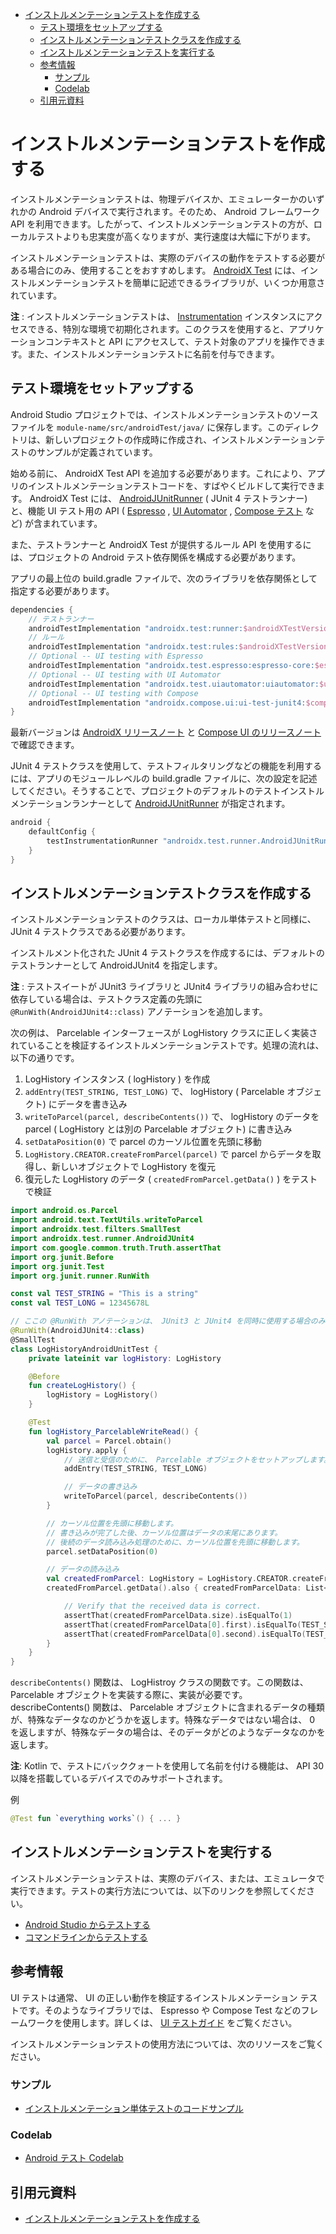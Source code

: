 - [インストルメンテーションテストを作成する](#インストルメンテーションテストを作成する)
  - [テスト環境をセットアップする](#テスト環境をセットアップする)
  - [インストルメンテーションテストクラスを作成する](#インストルメンテーションテストクラスを作成する)
  - [インストルメンテーションテストを実行する](#インストルメンテーションテストを実行する)
  - [参考情報](#参考情報)
    - [サンプル](#サンプル)
    - [Codelab](#codelab)
  - [引用元資料](#引用元資料)


# インストルメンテーションテストを作成する

インストルメンテーションテストは、物理デバイスか、エミュレーターかのいずれかの Android デバイスで実行されます。そのため、 Android フレームワーク API を利用できます。したがって、インストルメンテーションテストの方が、ローカルテストよりも忠実度が高くなりますが、実行速度は大幅に下がります。

インストルメンテーションテストは、実際のデバイスの動作をテストする必要がある場合にのみ、使用することをおすすめします。 [AndroidX Test](https://developer.android.com/training/testing/instrumented-tests/androidx-test-libraries/test-setup?hl=ja&_gl=1*1bs4zge*_up*MQ..*_ga*MzgzNjQyNS4xNzIzMTAyNTUx*_ga_6HH9YJMN9M*MTcyMzEwMjU1MC4xLjAuMTcyMzEwMjU1MC4wLjAuMA..) には、インストルメンテーションテストを簡単に記述できるライブラリが、いくつか用意されています。

**注** : インストルメンテーションテストは、 [Instrumentation](https://developer.android.com/reference/android/app/Instrumentation?hl=ja&_gl=1*t407zt*_up*MQ..*_ga*MzgzNjQyNS4xNzIzMTAyNTUx*_ga_6HH9YJMN9M*MTcyMzEwMjU1MC4xLjAuMTcyMzEwMjU1MC4wLjAuMA..) インスタンスにアクセスできる、特別な環境で初期化されます。このクラスを使用すると、アプリケーションコンテキストと API にアクセスして、テスト対象のアプリを操作できます。また、インストルメンテーションテストに名前を付与できます。


## テスト環境をセットアップする

Android Studio プロジェクトでは、インストルメンテーションテストのソースファイルを `module-name/src/androidTest/java/` に保存します。このディレクトリは、新しいプロジェクトの作成時に作成され、インストルメンテーションテストのサンプルが定義されています。

始める前に、 AndroidX Test API を追加する必要があります。これにより、アプリのインストルメンテーションテストコードを、すばやくビルドして実行できます。 AndroidX Test には、 [AndroidJUnitRunner](https://developer.android.com/reference/androidx/test/runner/AndroidJUnitRunner?hl=ja&_gl=1*1yqtmpd*_up*MQ..*_ga*MzgzNjQyNS4xNzIzMTAyNTUx*_ga_6HH9YJMN9M*MTcyMzEwMjU1MC4xLjAuMTcyMzEwMjU1MC4wLjAuMA..) ( JUnit 4 テストランナー) と、機能 UI テスト用の API ( [Espresso](https://developer.android.com/training/testing/espresso?hl=ja&_gl=1*380hdf*_up*MQ..*_ga*MzgzNjQyNS4xNzIzMTAyNTUx*_ga_6HH9YJMN9M*MTcyMzEwMjU1MC4xLjAuMTcyMzEwMjU1MC4wLjAuMA..) , [UI Automator](https://developer.android.com/training/testing/ui-automator?hl=ja&_gl=1*380hdf*_up*MQ..*_ga*MzgzNjQyNS4xNzIzMTAyNTUx*_ga_6HH9YJMN9M*MTcyMzEwMjU1MC4xLjAuMTcyMzEwMjU1MC4wLjAuMA..) , [Compose テスト](https://developer.android.com/jetpack/compose/testing?hl=ja&_gl=1*380hdf*_up*MQ..*_ga*MzgzNjQyNS4xNzIzMTAyNTUx*_ga_6HH9YJMN9M*MTcyMzEwMjU1MC4xLjAuMTcyMzEwMjU1MC4wLjAuMA..) など) が含まれています。

また、テストランナーと AndroidX Test が提供するルール API を使用するには、プロジェクトの Android テスト依存関係を構成する必要があります。

アプリの最上位の build.gradle ファイルで、次のライブラリを依存関係として指定する必要があります。

```gradle
dependencies {
    // テストランナー
    androidTestImplementation "androidx.test:runner:$androidXTestVersion"
    // ルール
    androidTestImplementation "androidx.test:rules:$androidXTestVersion"
    // Optional -- UI testing with Espresso
    androidTestImplementation "androidx.test.espresso:espresso-core:$espressoVersion"
    // Optional -- UI testing with UI Automator
    androidTestImplementation "androidx.test.uiautomator:uiautomator:$uiAutomatorVersion"
    // Optional -- UI testing with Compose
    androidTestImplementation "androidx.compose.ui:ui-test-junit4:$compose_version"
}
```

最新バージョンは [AndroidX リリースノート](https://developer.android.com/jetpack/androidx/releases/test?hl=ja&_gl=1*1liai2c*_up*MQ..*_ga*MzgzNjQyNS4xNzIzMTAyNTUx*_ga_6HH9YJMN9M*MTcyMzEwMjU1MC4xLjAuMTcyMzEwMjU1MC4wLjAuMA..) と [Compose UI のリリースノート](https://developer.android.com/reference/androidx/test/runner/AndroidJUnitRunner?hl=ja&_gl=1*1liai2c*_up*MQ..*_ga*MzgzNjQyNS4xNzIzMTAyNTUx*_ga_6HH9YJMN9M*MTcyMzEwMjU1MC4xLjAuMTcyMzEwMjU1MC4wLjAuMA..) で確認できます。

JUnit 4 テストクラスを使用して、テストフィルタリングなどの機能を利用するには、アプリのモジュールレベルの build.gradle ファイルに、次の設定を記述してください。そうすることで、プロジェクトのデフォルトのテストインストルメンテーションランナーとして [AndroidJUnitRunner](https://developer.android.com/reference/androidx/test/runner/AndroidJUnitRunner?hl=ja&_gl=1*g4u986*_up*MQ..*_ga*MzgzNjQyNS4xNzIzMTAyNTUx*_ga_6HH9YJMN9M*MTcyMzEwMjU1MC4xLjAuMTcyMzEwMjU1MC4wLjAuMA..) が指定されます。

```gradle
android {
    defaultConfig {
        testInstrumentationRunner "androidx.test.runner.AndroidJUnitRunner"
    }
}
```


## インストルメンテーションテストクラスを作成する

インストルメンテーションテストのクラスは、ローカル単体テストと同様に、 JUnit 4 テストクラスである必要があります。

インストルメント化された JUnit 4 テストクラスを作成するには、デフォルトのテストランナーとして AndroidJUnit4 を指定します。

**注** : テストスイートが JUnit3 ライブラリと JUnit4 ライブラリの組み合わせに依存している場合は、テストクラス定義の先頭に `@RunWith(AndroidJUnit4::class)` アノテーションを追加します。

次の例は、 Parcelable インターフェースが LogHistory クラスに正しく実装されていることを検証するインストルメンテーションテストです。処理の流れは、以下の通りです。

1. LogHistory インスタンス ( logHistory ) を作成
2. `addEntry(TEST_STRING, TEST_LONG)` で、 logHistory ( Parcelable オブジェクト) にデータを書き込み
3. `writeToParcel(parcel, describeContents())` で、 logHistory のデータを parcel ( LogHistory とは別の Parcelable オブジェクト) に書き込み
4. `setDataPosition(0)` で parcel のカーソル位置を先頭に移動
5. `LogHistory.CREATOR.createFromParcel(parcel)` で parcel からデータを取得し、新しいオブジェクトで LogHistory を復元
6. 復元した LogHistory のデータ ( `createdFromParcel.getData()` ) をテストで検証

```kotlin
import android.os.Parcel
import android.text.TextUtils.writeToParcel
import androidx.test.filters.SmallTest
import androidx.test.runner.AndroidJUnit4
import com.google.common.truth.Truth.assertThat
import org.junit.Before
import org.junit.Test
import org.junit.runner.RunWith

const val TEST_STRING = "This is a string"
const val TEST_LONG = 12345678L

// ここの @RunWith アノテーションは、 JUnit3 と JUnit4 を同時に使用する場合のみ必要です。
@RunWith(AndroidJUnit4::class)
@SmallTest
class LogHistoryAndroidUnitTest {
    private lateinit var logHistory: LogHistory

    @Before
    fun createLogHistory() {
        logHistory = LogHistory()
    }

    @Test
    fun logHistory_ParcelableWriteRead() {
        val parcel = Parcel.obtain()
        logHistory.apply {
            // 送信と受信のために、 Parcelable オブジェクトをセットアップします。
            addEntry(TEST_STRING, TEST_LONG)

            // データの書き込み
            writeToParcel(parcel, describeContents())
        }

        // カーソル位置を先頭に移動します。
        // 書き込みが完了した後、カーソル位置はデータの末尾にあります。
        // 後続のデータ読み込み処理のために、カーソル位置を先頭に移動します。
        parcel.setDataPosition(0)

        // データの読み込み
        val createdFromParcel: LogHistory = LogHistory.CREATOR.createFromParcel(parcel)
        createdFromParcel.getData().also { createdFromParcelData: List<Pair<String, Long>> ->

            // Verify that the received data is correct.
            assertThat(createdFromParcelData.size).isEqualTo(1)
            assertThat(createdFromParcelData[0].first).isEqualTo(TEST_STRING)
            assertThat(createdFromParcelData[0].second).isEqualTo(TEST_LONG)
        }
    }
}
```

`describeContents()` 関数は、 LogHistroy クラスの関数です。この関数は、 Parcelable オブジェクトを実装する際に、実装が必要です。 describeContents() 関数は、 Parcelable オブジェクトに含まれるデータの種類が、特殊なデータなのかどうかを返します。特殊なデータではない場合は、 0 を返しますが、特殊なデータの場合は、そのデータがどのようなデータなのかを返します。

**注**: Kotlin で、テストにバッククォートを使用して名前を付ける機能は、 API 30 以降を搭載しているデバイスでのみサポートされます。

例

```kotlin
@Test fun `everything works`() { ... }
```


## インストルメンテーションテストを実行する

インストルメンテーションテストは、実際のデバイス、または、エミュレータで実行できます。テストの実行方法については、以下のリンクを参照してください。

- [Android Studio からテストする](https://developer.android.com/studio/test/test-in-android-studio?hl=ja)
- [コマンドラインからテストする](https://developer.android.com/studio/test/command-line?hl=ja&_gl=1*ps7ome*_up*MQ..*_ga*MzgzNjQyNS4xNzIzMTAyNTUx*_ga_6HH9YJMN9M*MTcyMzEwMjU1MC4xLjAuMTcyMzEwMjU1MC4wLjAuMA..)


## 参考情報

UI テストは通常、 UI の正しい動作を検証するインストルメンテーション テストです。そのようなライブラリでは、 Espresso や Compose Test などのフレームワークを使用します。詳しくは、 [UI テストガイド](https://developer.android.com/training/testing/ui-tests/behavior?hl=ja) をご覧ください。

インストルメンテーションテストの使用方法については、次のリソースをご覧ください。


### サンプル

- [インストルメンテーション単体テストのコードサンプル](https://github.com/android/testing-samples/tree/main/unit/BasicUnitAndroidTest)


### Codelab

- [Android テスト Codelab](https://developer.android.com/codelabs/advanced-android-kotlin-training-testing-basics?hl=ja&_gl=1*1b1ejz8*_up*MQ..*_ga*MzgzNjQyNS4xNzIzMTAyNTUx*_ga_6HH9YJMN9M*MTcyMzEwMjU1MC4xLjAuMTcyMzEwMjU1MC4wLjAuMA..)


## 引用元資料

- [インストルメンテーションテストを作成する](https://developer.android.com/training/testing/instrumented-tests?hl=ja)

